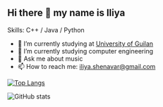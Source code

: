 ## Hi there 👋 my name is Iliya


Skills: C++ / Java / Python

- 🔭 I’m currently studying at [University of Guilan](https://english.guilan.ac.ir/)
- 🌱 I’m currently studying computer engineering
- 💬 Ask me about music 
- 📫 How to reach me: iliya.shenavar@gmail.com 


[![Top Langs](https://github-readme-stats.vercel.app/api/top-langs/?username=iliya-shenavar)](https://github.com/anuraghazra/github-readme-stats)

![GitHub stats](https://github-readme-stats.vercel.app/api?username=iliya-shenavar&show_icons=true&count_private=true)  
 
<!--
**iliya-shenavar/iliya-shenavar** is a ✨ _special_ ✨ repository because its `README.md` (this file) appears on your GitHub profile.

Here are some ideas to get you started:

- 🔭 I’m currently working on ...
- 🌱 I’m currently learning ...
- 👯 I’m looking to collaborate on ...
- 🤔 I’m looking for help with ...
- 💬 Ask me about ...
- 📫 How to reach me: ...
- 😄 Pronouns: ...
- ⚡ Fun fact: ...
-->
